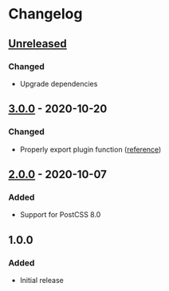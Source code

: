 # Changelog

## [Unreleased][]

### Changed

-   Upgrade dependencies

## [3.0.0][] - 2020-10-20

### Changed

-   Properly export plugin function
    ([reference](https://github.com/postcss/postcss/issues/1441))

## [2.0.0][] - 2020-10-07

### Added

-   Support for PostCSS 8.0

## 1.0.0

### Added

-   Initial release

[unreleased]:
	https://github.com/niksy/postcss-presence-transition/compare/v2.0.0...HEAD
[2.0.0]: https://github.com/niksy/postcss-presence-transition/tree/v2.0.0
[unreleased]:
	https://github.com/niksy/postcss-presence-transition/compare/v3.0.0...HEAD
[3.0.0]: https://github.com/niksy/postcss-presence-transition/tree/v3.0.0

